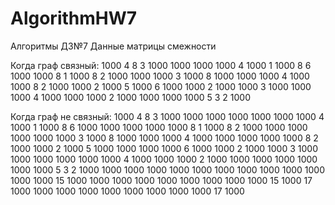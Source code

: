 # AlgorithmHW7
Алгоритмы ДЗ№7
Данные матрицы смежности

Когда граф связный:
1000 4 8 3 1000 1000 1000 1000
4 1000 1 1000 8 6 1000 1000
8 1 1000 8 2 1000 1000 1000
3 1000 8 1000 1000 1000 4 1000
1000 8 2 1000 1000 2 1000 5
1000 6 1000 1000 2 1000 1000 3
1000 1000 1000 4 1000 1000 1000 2
1000 1000 1000 1000 5 3 2 1000

Когда граф не связный:
1000 4 8 3 1000 1000 1000 1000 1000 1000 1000
4 1000 1 1000 8 6 1000 1000 1000 1000 1000
8 1 1000 8 2 1000 1000 1000 1000 1000 1000
3 1000 8 1000 1000 1000 4 1000 1000 1000 1000
1000 8 2 1000 1000 2 1000 5 1000 1000 1000
1000 6 1000 1000 2 1000 1000 3 1000 1000 1000
1000 1000 1000 4 1000 1000 1000 2 1000 1000 1000
1000 1000 1000 1000 5 3 2 1000 1000 1000 1000
1000 1000 1000 1000 1000 1000 1000 1000 1000 15 1000
1000 1000 1000 1000 1000 1000 1000 1000 15 1000 17
1000 1000 1000 1000 1000 1000 1000 1000 1000 17 1000

